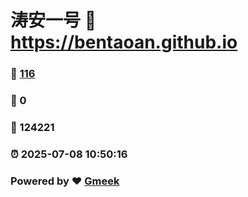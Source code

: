 # 涛安一号 :link: https://bentaoan.github.io 
### :page_facing_up: [116](https://bentaoan.github.io/tag.html) 
### :speech_balloon: 0 
### :hibiscus: 124221 
### :alarm_clock: 2025-07-08 10:50:16 
### Powered by :heart: [Gmeek](https://github.com/Meekdai/Gmeek)
